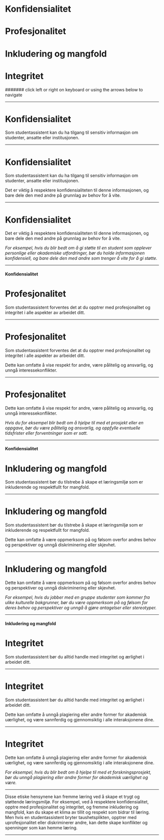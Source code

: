 <!-- .slide: data-auto-animate -->
# Konfidensialitet
# Profesjonalitet 
# Inkludering og mangfold
# Integritet 

####### click left or right on keyboard or using the arrows below to navigate

---

<!-- .slide: data-auto-animate style="text-align: left;" -->
# Konfidensialitet 

Som studentassistent kan du ha tilgang til sensitiv informasjon om studenter, ansatte eller institusjonen.
  
---

<!-- .slide: data-auto-animate style="text-align: left;" -->
# Konfidensialitet 

Som studentassistent kan du ha tilgang til sensitiv informasjon om studenter, ansatte eller institusjonen.

Det er viktig å respektere konfidensialiteten til denne informasjonen, og bare dele den med andre på grunnlag av behov for å vite. 
  
---

<!-- .slide: data-auto-animate style="text-align: left;" -->
# Konfidensialitet 

Det er viktig å respektere konfidensialiteten til denne informasjonen, og bare dele den med andre på grunnlag av behov for å vite. 

*For eksempel, hvis du blir bedt om å gi støtte til en student som opplever personlige eller akademiske utfordringer, bør du holde informasjonen konfidensiell, og bare dele den med andre som trenger å vite for å gi støtte.*
  
---

<!-- .slide: data-auto-animate style="text-align: left;" -->
#### Konfidensialitet 
# Profesjonalitet 

Som studentassistent forventes det at du opptrer med profesjonalitet og integritet i alle aspekter av arbeidet ditt.
  
---

<!-- .slide: data-auto-animate style="text-align: left;" -->
# Profesjonalitet 

Som studentassistent forventes det at du opptrer med profesjonalitet og integritet i alle aspekter av arbeidet ditt.

Dette kan omfatte å vise respekt for andre, være pålitelig og ansvarlig, og unngå interessekonflikter.
  
---

<!-- .slide: data-auto-animate style="text-align: left;" -->
# Profesjonalitet 

Dette kan omfatte å vise respekt for andre, være pålitelig og ansvarlig, og unngå interessekonflikter.

*Hvis du for eksempel blir bedt om å hjelpe til med et prosjekt eller en oppgave, bør du være pålitelig og ansvarlig, og oppfylle eventuelle tidsfrister eller forventninger som er satt.*
  
---

<!-- .slide: data-auto-animate style="text-align: left;" -->
#### Konfidensialitet 
# Inkludering og mangfold 

Som studentassistent bør du tilstrebe å skape et læringsmiljø som er inkluderende og respektfullt for mangfold.
  
---

<!-- .slide: data-auto-animate style="text-align: left;" -->
# Inkludering og mangfold 

Som studentassistent bør du tilstrebe å skape et læringsmiljø som er inkluderende og respektfullt for mangfold.

Dette kan omfatte å være oppmerksom på og følsom overfor andres behov og perspektiver og unngå diskriminering eller skjevhet.
  
---

<!-- .slide: data-auto-animate style="text-align: left;" -->
# Inkludering og mangfold 

Dette kan omfatte å være oppmerksom på og følsom overfor andres behov og perspektiver og unngå diskriminering eller skjevhet.

*For eksempel, hvis du jobber med en gruppe studenter som kommer fra ulike kulturelle bakgrunner, bør du være oppmerksom på og følsom for deres behov og perspektiver og unngå å gjøre antagelser eller stereotyper.*
  
---

<!-- .slide: data-auto-animate style="text-align: left;" -->
#### Inkludering og mangfold  
# Integritet 

Som studentassistent bør du alltid handle med integritet og ærlighet i arbeidet ditt.
  
---

<!-- .slide: data-auto-animate style="text-align: left;" -->
# Integritet 

Som studentassistent bør du alltid handle med integritet og ærlighet i arbeidet ditt.

Dette kan omfatte å unngå plagiering eller andre former for akademisk uærlighet, og være sannferdig og gjennomsiktig i alle interaksjonene dine. 
  
---

<!-- .slide: data-auto-animate style="text-align: left;" -->
# Integritet 

Dette kan omfatte å unngå plagiering eller andre former for akademisk uærlighet, og være sannferdig og gjennomsiktig i alle interaksjonene dine. 

*For eksempel, hvis du blir bedt om å hjelpe til med et forskningsprosjekt, bør du unngå plagiering eller andre former for akademisk uærlighet og være.*
  
---

Disse etiske hensynene kan fremme læring ved å skape et trygt og støttende læringsmiljø. For eksempel, ved å respektere konfidensialitet, opptre med profesjonalitet og integritet, og fremme inkludering og mangfold, kan du skape et klima av tillit og respekt som bidrar til læring. Men hvis en studentassistent bryter taushetsplikten, opptrer med uprofesjonalitet eller diskriminerer andre, kan dette skape konflikter og spenninger som kan hemme læring.

---
